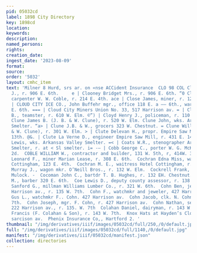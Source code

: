 ```yaml
---
pid: 05032cd
label: 1898 City Directory
key: 1898cd
location: 
keywords: 
description: 
named_persons: 
rights: 
creation_date: 
ingest_date: '2023-08-09'
format: 
source: 
order: '5032'
layout: cmhc_item
text: 'Milner 8 Hurd, srs ar. on «nse ACCident Insurance  CLO 98 COL Clooney Andrew
  J., r. 906 E. 6th.     e | Clooney Bridget Mrs., r. 906 E. 6th. “0 Close Isaac H.,
  carpenter W. W. Coble, r. 214 E. 4th. ace | Close James, miner, r. 127 EK. 2d. _.
  | CLOUD CITY ICE CO., John Buffehr mgr., office 118 E. a —— 6th., warehouse 314
  E. 6th. === | Cloud City Miners Union No. 33, 517 Harrison av. = | Clow Richard
  B., teamster, r. 610 W. Elm. ©”) | Cloyd Henry J., policeman, r. 110 W. 11th. os
  Clune James B. (J. B. & W. Clune), r. 520 W. Elm. Clune John, wks. Arkansas Valley
  Smelter. “a> | Clune J.B. & W., grocers 323 W. Chestnut. = Clune William (J. B.
  & W. Clune), r. 301 W. Elm. > | Clute Delevan H., propr. Empire Saw Mill, 402 E.
  13th. @&. | Clute La Verne D., engineer Empire Saw Mill, r. 431 E. 14th. p | Coark
  Lewis, wks. Arkansas Valley Smelter. =< | Coats W.R., stenographer Arkansas Valley
  Smelter, r. at < Sl smelter. i= -— | Cobb George C., porter W. G. McKay, 144 W.
  2d.  COBLE WILLIAM W., contractor and builder, 131 W. 5th, r, 414W. 3d.  Coburn
  Leonard F., miner Marian Lease, r. 308 E. 6th.  Cochran Edna Miss, waitress Hotel
  Cottingham, 123 E. 4th.  Cochran M. E., waitress Hotel Cottingham, r. 331 W. Chestnut.  Cochran
  Murray J., wagon mkr. O’Neill Bros., r. 132 W. Elm.  Cockrell Frank, teamster, Peter
  Mulock. -  Cocoman John C., bartdr T. B. Hughes, r. 132 EH. Chestnut.  Codozoe Charles
  M., barber 320 E. 6th.  Coe Lewis D., deputy county assessor, r. 138 E. 2d.  Coglizer
  Sanford G., millman Williams Lumber Co., r. 321 W. 6th.  Cohn Ben, jeweler, 412
  Harrison av., r. 135 W. 7th.  Cohn F., watchmkr and jeweler, 427 Harrison av.  Cohn
  Gus L., watchmkr F.. Cohn. 427 Harrison av.  Cohn Jacob, clk. N. Cohn, r. 135 W.
  7th.  Cohn Joseph, mgr. F. Cohn, r. 427 Harrison av.  Cohn Nathan, second hand goods,
  222 Harrison av., r. 135. W. 7th  Colahan Daniel, dairyman, r. 143 W. ‘7th.  Colahan
  Francis (F. Colahan & Son), r. 143 W. 7th.  Knox Hats at Hayden’s Clothing Store
  sarcison av.  Phenix Insurance Co,, Hartford 2. '
thumbnail: "/img/derivatives/iiif/images/05032cd/full/250,/0/default.jpg"
full: "/img/derivatives/iiif/images/05032cd/full/1140,/0/default.jpg"
manifest: "/img/derivatives/iiif/05032cd/manifest.json"
collection: directories
---
```

